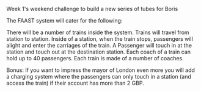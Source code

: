 Week 1's weekend challenge to build a new series of tubes for Boris

The FAAST system will cater for the following:

There will be a number of trains inside the system.
Trains will travel from station to station.
Inside of a station, when the train stops, passengers will alight and enter the carriages of the train.
A Passenger will touch in at the station and touch out at the destination station.
Each coach of a train can hold up to 40 passengers.
Each train is made of a number of coaches.

Bonus: If you want to impress the mayor of London even more you will add a charging system where the passengers can only touch in a station (and access the train) if their account has more than 2 GBP.